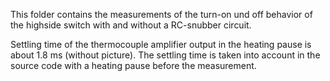 This folder contains the measurements of the turn-on und off behavior of the highside switch with and without a RC-snubber circuit.

Settling time of the thermocouple amplifier output in the heating pause is about 1.8 ms (without picture). The settling time is taken into account in the source code with a heating pause before the measurement.
